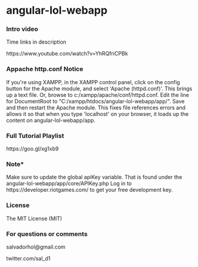 # angular-lol-webapp

<h3>Intro video</h3>
<p>Time links in description</p>
https://www.youtube.com/watch?v=YhRQfriCPBk

<h3>Appache http.conf Notice</h3>
<p>If you're using XAMPP, in the XAMPP control panel, click on the config button for the Apache module, and select 'Apache (httpd.conf)'. This brings up a text file. Or, browse to c:/xampp/apache/conf/httpd.conf.  Edit the line for DocumentRoot to "C:/xampp/htdocs/angular-lol-webapp/app/". Save and then restart the Apache module. This fixes file references errors and allows it so that when you type 'localhost' on your browser, it loads up the content on angular-lol-webapp/app.</p>

<h3>Full Tutorial Playlist</h3>
https://goo.gl/xg1xb9

<h3>Note*</h3>
Make sure to update the global apiKey variable. That is found under the angular-lol-webapp/app/core/APIKey.php
Log in to https://developer.riotgames.com/ to get your free development key.

<h3>License</h3>
The MIT License (MIT)

<h3>For questions or comments</h3>
<p>salvadorhol@gmail.com</p>
<p>twitter.com/sal_d1</p>
